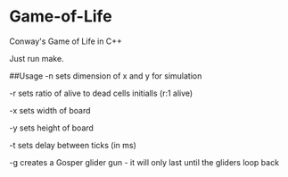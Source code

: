 # Game-of-Life
Conway's Game of Life in C++

Just run make.

##Usage
-n sets dimension of x and y for simulation

-r sets ratio of alive to dead cells initialls (r:1 alive)

-x sets width of board

-y sets height of board

-t sets delay between ticks (in ms)

-g creates a Gosper glider gun - it will only last until the gliders loop back

